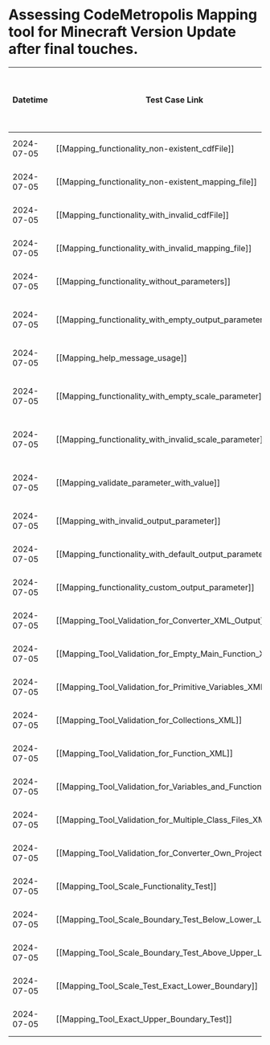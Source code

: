 # Assessing CodeMetropolis Mapping tool for Minecraft Version Update after final touches.

| Datetime   | Test Case Link                                              | Tester            | Passed/Failed | Links to issues (if a bug is found) | Consequences (if the test case needs to be fixed)                                                                               |     |
| ---------- | ----------------------------------------------------------- | ----------------- | ------------- | ----------------------------------- | ------------------------------------------------------------------------------------------------------------------------------- | --- |
| 2024-07-05 | [[Mapping_functionality_non-existent_cdfFile]]              | Tóth Bojnik Tibor | Passed        |                                     |                                                                                                                                 |     |
| 2024-07-05 | [[Mapping_functionality_non-existent_mapping_file]]         | Tóth Bojnik Tibor | Passed        |                                     |                                                                                                                                 |     |
| 2024-07-05 | [[Mapping_functionality_with_invalid_cdfFile]]              | Tóth Bojnik Tibor | Passed        |                                     |                                                                                                                                 |     |
| 2024-07-05 | [[Mapping_functionality_with_invalid_mapping_file]]         | Tóth Bojnik Tibor | Failed        |                                     | The program ran without a specific error message. Just throws "Error: javax.xml.bind.UnmarshalException"                        |     |
| 2024-07-05 | [[Mapping_functionality_without_parameters]]                | Tóth Bojnik Tibor | Passed        |                                     |                                                                                                                                 |     |
| 2024-07-05 | [[Mapping_functionality_with_empty_output_parameter]]       | Tóth Bojnik Tibor | Failed        |                                     | The program did not specify what the problem was; it only output "Invalid command line arguments." without creating the output. |     |
| 2024-07-05 | [[Mapping_help_message_usage]]                              | Tóth Bojnik Tibor | Passed        |                                     |                                                                                                                                 |     |
| 2024-07-05 | [[Mapping_functionality_with_empty_scale_parameter]]        | Tóth Bojnik Tibor | Failed        |                                     | The program did not specify what the problem was; it only output "Invalid command line arguments." without creating the output. |     |
| 2024-07-05 | [[Mapping_functionality_with_invalid_scale_parameter]]      | Tóth Bojnik Tibor | Failed        |                                     | The program did not specify what the problem was; it only output "Invalid command line arguments." without creating the output. |     |
| 2024-07-05 | [[Mapping_validate_parameter_with_value]]                   | Tóth Bojnik Tibor | Failed        |                                     | The program did not specify what the problem was; it only output "Invalid command line arguments." without creating the output. |     |
| 2024-07-05 | [[Mapping_with_invalid_output_parameter]]                   | Tóth Bojnik Tibor | Failed        |                                     | The program did not specify what the problem was; Just to check the log file.                                                   |     |
| 2024-07-05 | [[Mapping_functionality_with_default_output_parameter]]     | Tóth Bojnik Tibor | Passed        |                                     |                                                                                                                                 |     |
| 2024-07-05 | [[Mapping_functionality_custom_output_parameter]]           | Tóth Bojnik Tibor | Passed        |                                     |                                                                                                                                 |     |
| 2024-07-05 | [[Mapping_Tool_Validation_for_Converter_XML_Output]]        | Tóth Bojnik Tibor | Passed        |                                     |                                                                                                                                 |     |
| 2024-07-05 | [[Mapping_Tool_Validation_for_Empty_Main_Function_XML]]     | Tóth Bojnik Tibor | Passed        |                                     |                                                                                                                                 |     |
| 2024-07-05 | [[Mapping_Tool_Validation_for_Primitive_Variables_XML]]     | Tóth Bojnik Tibor | Passed        |                                     |                                                                                                                                 |     |
| 2024-07-05 | [[Mapping_Tool_Validation_for_Collections_XML]]             | Tóth Bojnik Tibor | Passed        |                                     |                                                                                                                                 |     |
| 2024-07-05 | [[Mapping_Tool_Validation_for_Function_XML]]                | Tóth Bojnik Tibor | Passed        |                                     |                                                                                                                                 |     |
| 2024-07-05 | [[Mapping_Tool_Validation_for_Variables_and_Functions_XML]] | Tóth Bojnik Tibor | Passed        |                                     |                                                                                                                                 |     |
| 2024-07-05 | [[Mapping_Tool_Validation_for_Multiple_Class_Files_XML]]    | Tóth Bojnik Tibor | Passed        |                                     |                                                                                                                                 |     |
| 2024-07-05 | [[Mapping_Tool_Validation_for_Converter_Own_Project_XML]]   | Tóth Bojnik Tibor | Passed        |                                     |                                                                                                                                 |     |
| 2024-07-05 | [[Mapping_Tool_Scale_Functionality_Test]]                   | Tóth Bojnik Tibor | Passed        |                                     |                                                                                                                                 |     |
| 2024-07-05 | [[Mapping_Tool_Scale_Boundary_Test_Below_Lower_Limit]]      | Tóth Bojnik Tibor | Passed        |                                     |                                                                                                                                 |     |
| 2024-07-05 | [[Mapping_Tool_Scale_Boundary_Test_Above_Upper_Limit]]      | Tóth Bojnik Tibor | Passed        |                                     |                                                                                                                                 |     |
| 2024-07-05 | [[Mapping_Tool_Scale_Test_Exact_Lower_Boundary]]            | Tóth Bojnik Tibor | Passed        |                                     |                                                                                                                                 |     |
| 2024-07-05 | [[Mapping_Tool_Exact_Upper_Boundary_Test]]                  | Tóth Bojnik Tibor | Passed        |                                     |                                                                                                                                 |     |
